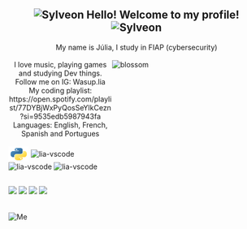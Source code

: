 ## <div align="center"> <img alt="Sylveon" height="50" width="50" src="https://i.pinimg.com/originals/f2/da/33/f2da3389ed71ac27dd05e251442ae80d.gif"> Hello! Welcome to my profile! <img alt="Sylveon" height="50" width="50" src="https://i.pinimg.com/originals/f2/da/33/f2da3389ed71ac27dd05e251442ae80d.gif"> </div>


<div align="center">
  My name is Júlia, I study in FIAP (cybersecurity)
</div>


<div style="display: inline_block"><br>
  <img align="right" alt="blossom" height="300" width="300" src="https://cdn.pixilart.com/photos/large/2d3e99442c4e7e3.gif">
  <img align="left" alt="Me" height="300" width="300" src="https://media.discordapp.net/attachments/1234224186939936900/1423407422097330226/download20251004173243.png?ex=68e032f7&is=68dee177&hm=9a305ce527ed192108b583310f7ab6cf8e9bb4d020ca1a0d31762782adb1264a&=&format=webp&quality=lossless">
</div>

<div align="center">
  I love music, playing games and studying Dev things. Follow me on IG: Wasup.lia
</div>

<div align="center">
My coding playlist: https://open.spotify.com/playlist/77DYBjWxPyQosSeYlkCezn?si=9535edb5987943fa
</div>

<div align="center">
Languages: English, French, Spanish and Portugues
</div>


<div style="display: inline_block""><br>
  <img align="center" alt="lia-python" height="30" width="40" src="https://raw.githubusercontent.com/devicons/devicon/master/icons/python/python-original.svg">
  <img align="center" alt="lia-vscode" height="30" width="40" src="https://cdn.jsdelivr.net/gh/devicons/devicon/icons/vscode/vscode-original.svg">
  <img align="center" alt="lia-vscode" height="30" width="40" src="https://cdn.jsdelivr.net/gh/devicons/devicon/icons/linux/linux-original.svg">
  <img align="center" alt="lia-vscode" height="30" width="40"  src="https://user-images.githubusercontent.com/35739995/122654956-2b934900-d125-11eb-94b1-58102216fa9f.png">
</div>


  
  ##
 
<div> 
  <a href="https://instagram.com/wasup.lia" target="_blank"><img src="https://img.shields.io/badge/-Instagram-%23E4405F?style=for-the-badge&logo=instagram&logoColor=white" target="_blank"></a>
 <img src="https://img.shields.io/badge/PlayStation-003791?style=for-the-badge&logo=playstation&logoColor=white">
  <a href = "mailto:julia@mateini.com"><img src="https://img.shields.io/badge/-Gmail-%23333?style=for-the-badge&logo=gmail&logoColor=white" target="_blank"></a>
  <a href = "https://steamcommunity.com/profiles/76561199166654805/" target="blank"><img src="https://img.shields.io/badge/Steam-000000?style=for-the-badge&logo=steam&logoColor=white"
</div>
